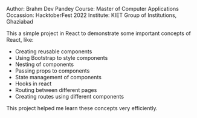 Author: Brahm Dev Pandey
Course: Master of Computer Applications
Occassion: HacktoberFest 2022
Institute: KIET Group of Institutions, Ghaziabad

This a simple project in React to demonstrate some important concepts of React, like:

- Creating reusable components
- Using Bootstrap to style components
- Nesting of components
- Passing props to components
- State management of components
- Hooks in react
- Routing between different pages
- Creating routes using different components

This project helped me learn these concepts very efficiently.
